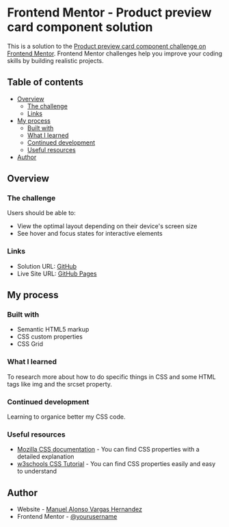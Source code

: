 # Frontend Mentor - Product preview card component solution

This is a solution to the [Product preview card component challenge on Frontend Mentor](https://www.frontendmentor.io/challenges/product-preview-card-component-GO7UmttRfa). Frontend Mentor challenges help you improve your coding skills by building realistic projects. 

## Table of contents

- [Overview](#overview)
  - [The challenge](#the-challenge)
  - [Links](#links)
- [My process](#my-process)
  - [Built with](#built-with)
  - [What I learned](#what-i-learned)
  - [Continued development](#continued-development)
  - [Useful resources](#useful-resources)
- [Author](#author)


## Overview

### The challenge

Users should be able to:

- View the optimal layout depending on their device's screen size
- See hover and focus states for interactive elements


### Links

- Solution URL: [GitHub](https://github.com/manuvh152/QR-Code-Component)
- Live Site URL: [GitHub Pages](https://manuvh152.github.io/QR-Code-Component/)

## My process

### Built with

- Semantic HTML5 markup
- CSS custom properties
- CSS Grid


### What I learned

To research more about how to do specific things in CSS and some HTML tags like img and the srcset property.


### Continued development

Learning to organice better my CSS code.


### Useful resources

- [Mozilla CSS documentation](https://developer.mozilla.org/es/docs/Web/CSS) - You can find CSS properties with a detailed explanation
- [w3schools CSS Tutorial](https://www.w3schools.com/css/default.asp) - You can find CSS properties easily and easy to understand


## Author

- Website - [Manuel Alonso Vargas Hernandez](https://github.com/manuvh152)
- Frontend Mentor - [@yourusername](https://www.frontendmentor.io/profile/manuvh152)